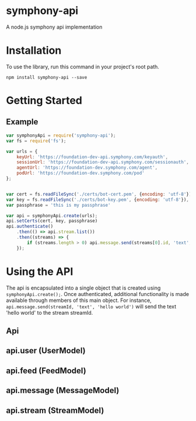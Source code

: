 # symphony-api
A node.js symphony api implementation

# Installation
To use the library, run this command in your project's root path.

```
npm install symphony-api --save
```

# Getting Started

## Example

```javascript
var symphonyApi = require('symphony-api');
var fs = require('fs');

var urls = {
	keyUrl: 'https://foundation-dev-api.symphony.com/keyauth',
	sessionUrl: 'https://foundation-dev-api.symphony.com/sessionauth',
	agentUrl: 'https://foundation-dev.symphony.com/agent',
	podUrl: 'https://foundation-dev.symphony.com/pod'
};


var cert = fs.readFileSync('./certs/bot-cert.pem', {encoding: 'utf-8'});
var key = fs.readFileSync('./certs/bot-key.pem', {encoding: 'utf-8'}),
var passphrase = 'this is my passphrase'

var api = symphonyApi.create(urls);
api.setCerts(cert, key, passphrase)
api.authenticate()
	.then(() => api.stream.list())
	.then((streams) => {
		if (streams.length > 0) api.message.send(streams[0].id, 'text', 'hello there');
	});
```

# Using the API

The api is encapsulated into a single object that is created using `symphonyApi.create();`. Once
authenticated, additional functionality is made available through members of this main object. For instance,
`api.message.send(streamId, 'text', 'hello world')` will send the text 'hello world' to the stream streamId.


## Api

## api.user (UserModel)
## api.feed (FeedModel)
## api.message (MessageModel)
## api.stream (StreamModel)
